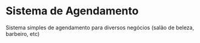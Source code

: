 # Sistema de Agendamento

Sistema simples de agendamento para diversos negócios (salão de beleza, barbeiro, etc)

